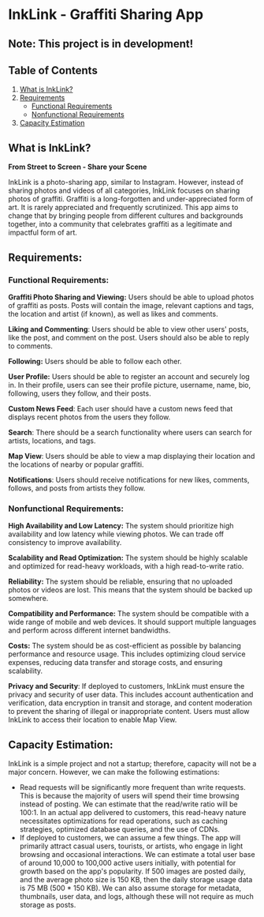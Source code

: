 # InkLink - Graffiti Sharing App

## Note: This project is in development!

## Table of Contents
1. [What is InkLink?](#what-is-inklink)
2. [Requirements](#requirements)
    - [Functional Requirements](#functional-requirements)
    - [Nonfunctional Requirements](#nonfunctional-requirements)
3. [Capacity Estimation](#capacity-estimation)

## What is InkLink?
**From Street to Screen - Share your Scene**

InkLink is a photo-sharing app, similar to Instagram. However, instead of sharing photos and videos of all categories, InkLink focuses on sharing photos of graffiti. Graffiti is a long-forgotten and under-appreciated form of art. It is rarely appreciated and frequently scrutinized. This app aims to change that by bringing people from different cultures and backgrounds together, into a community that celebrates graffiti as a legitimate and impactful form of art.

## Requirements:
### Functional Requirements:
**Graffiti Photo Sharing and Viewing:** Users should be able to upload photos of graffiti as posts. Posts will contain the image, relevant captions and tags, the location and artist (if known), as well as likes and comments.

**Liking and Commenting**: Users should be able to view other users' posts, like the post, and comment on the post. Users should also be able to reply to comments.

**Following:** Users should be able to follow each other.

**User Profile:** Users should be able to register an account and securely log in. In their profile, users can see their profile picture, username, name, bio, following, users they follow, and their posts. 

**Custom News Feed**: Each user should have a custom news feed that displays recent photos from the users they follow.

**Search**: There should be a search functionality where users can search for artists, locations, and tags.

**Map View**: Users should be able to view a map displaying their location and the locations of nearby or popular graffiti.

**Notifications**: Users should receive notifications for new likes, comments, follows, and posts from artists they follow.

### Nonfunctional Requirements:

**High Availability and Low Latency:** The system should prioritize high availability and low latency while viewing photos. We can trade off consistency to improve availability.

**Scalability and Read Optimization:** The system should be highly scalable and optimized for read-heavy workloads, with a high read-to-write ratio. 

**Reliability:** The system should be reliable, ensuring that no uploaded photos or videos are lost. This means that the system should be backed up somewhere.

**Compatibility and Performance:** The system should be compatible with a wide range of mobile and web devices. It should support multiple languages and perform across different internet bandwidths.

**Costs:** The system should be as cost-efficient as possible by balancing performance and resource usage. This includes optimizing cloud service expenses, reducing data transfer and storage costs, and ensuring scalability.

**Privacy and Security**: If deployed to customers, InkLink must ensure the privacy and security of user data. This includes account authentication and verification, data encryption in transit and storage, and content moderation to prevent the sharing of illegal or inappropriate content. Users must allow InkLink to access their location to enable Map View.

## Capacity Estimation:

InkLink is a simple project and not a startup; therefore, capacity will not be a major concern. However, we can make the following estimations:
- Read requests will be significantly more frequent than write requests. This is because the majority of users will spend their time browsing instead of posting. We can estimate that the read/write ratio will be 100:1. In an actual app delivered to customers, this read-heavy nature necessitates optimizations for read operations, such as caching strategies, optimized database queries, and the use of CDNs.
- If deployed to customers, we can assume a few things. The app will primarily attract casual users, tourists, or artists, who engage in light browsing and occasional interactions. We can estimate a total user base of around 10,000 to 100,000 active users initially, with potential for growth based on the app's popularity. If 500 images are posted daily, and the average photo size is 150 KB, then the daily storage usage data is 75 MB (500 * 150 KB). We can also assume storage for metadata, thumbnails, user data, and logs, although these will not require as much storage as posts.
